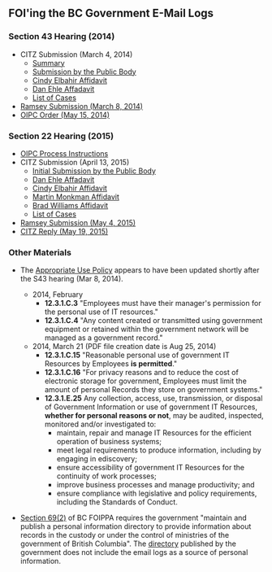 ## FOI'ing the BC Government E-Mail Logs


### Section 43 Hearing (2014)

* CITZ Submission (March 4, 2014)
   - [Summary](http://s3.cleverelephant.ca/oipc/2014_s43_hearing/citz_submission/Summary.docx)
   - [Submission by the Public Body](http://s3.cleverelephant.ca/oipc/2014_s43_hearing/citz_submission/Initials%20Final.pdf)
   - [Cindy Elbahir Affidavit](http://s3.cleverelephant.ca/oipc/2014_s43_hearing/citz_submission/Elbahir%20Aff%20sworn%20Feb%2028-14.pdf)
   - [Dan Ehle Affadavit](http://s3.cleverelephant.ca/oipc/2014_s43_hearing/citz_submission/Ehle%20Aff%20sworn%20Feb%2028-14.pdf)
   - [List of Cases](http://s3.cleverelephant.ca/oipc/2014_s43_hearing/citz_submission/List%20of%20cases.docx)
* [Ramsey Submission (March 8, 2014)](http://s3.cleverelephant.ca/oipc/2014_s43_hearing/F13-54010%20Ramsey%20Response.pdf)
* [OIPC Order (May 15, 2014)](http://s3.cleverelephant.ca/oipc/2014_s43_hearing/OrderF14-13.pdf)


### Section 22 Hearing (2015)

* [OIPC Process Instructions](http://s3.cleverelephant.ca/oipc/2015_s22_hearing/Instructions%20for%20Written%20Inquiries%20%2815-Jan-15.pdf)
* CITZ Submission (April 13, 2015)
   - [Initial Submission by the Public Body](http://s3.cleverelephant.ca/oipc/2015_s22_hearing/citz_submission/PB%20Initial%20submissions%20Apr%2013-15.pdf)
   - [Dan Ehle Affadavit](http://s3.cleverelephant.ca/oipc/2015_s22_hearing/citz_submission/AFF%20Ehle%20sworn%20Apr%2010-15%20severed.pdf)
   - [Cindy Elbahir Affidavit](http://s3.cleverelephant.ca/oipc/2015_s22_hearing/citz_submission/AFF%20Elbahir%20Sworn%20Apr%2010-15.pdf)
   - [Martin Monkman Affidavit](http://s3.cleverelephant.ca/oipc/2015_s22_hearing/citz_submission/Aff%20Monkman%20severed.pdf)
   - [Brad Williams Affidavit](http://s3.cleverelephant.ca/oipc/2015_s22_hearing/citz_submission/AFF%20Williams%20sworn%20Apr%2010-15.pdf)
   - [List of Cases](http://s3.cleverelephant.ca/oipc/2015_s22_hearing/citz_submission/List%20of%20Orders-Case%20law%20FINAL.docx)
* [Ramsey Submission (May 4, 2015)](http://s3.cleverelephant.ca/oipc/2015_s22_hearing/F14-58135-ramsey-response.pdf)
* [CITZ Reply (May 19, 2015)](http://s3.cleverelephant.ca/oipc/2015_s22_hearing/citz_submission/Reply%20Submissions%20May%2019%202015.pdf)

### Other Materials

* The [Appropriate Use Policy](http://www.cio.gov.bc.ca/local/cio/appropriate_use/policy.pdf) appears to have been updated shortly after the S43 hearing (Mar 8, 2014).

  - 2014, February
     - **12.3.1.C.3** "Employees must have their manager's permission for the personal use of IT resources." 
     - **12.3.1.C.4** "Any content created or transmitted using government equipment or retained within the government network will be managed as a government record."
  - 2014, March 21 (PDF file creation date is Aug 25, 2014)
     - **12.3.1.C.15** "Reasonable personal use of government IT Resources by Employees **is permitted**."
     - **12.3.1.C.16** "For privacy reasons and to reduce the cost of electronic storage for government, Employees must limit the amount of personal Records they store on government systems."
     - **12.3.1.E.25**  Any collection, access, use, transmission, or disposal of Government Information or use of government IT Resources, **whether for personal reasons or not**, may be audited, inspected, monitored and/or investigated to:
         - maintain, repair and manage IT Resources for the efficient operation of business systems;
         - meet legal requirements to produce information, including by engaging in ediscovery;
         - ensure accessibility of government IT Resources for the continuity of work processes;
         - improve business processes and manage productivity; and
         - ensure compliance with legislative and policy requirements, including the Standards of Conduct.

* [Section 69(2)](http://www.bclaws.ca/civix/document/LOC/complete/statreg/--%20F%20--/Freedom%20of%20Information%20and%20Protection%20of%20Privacy%20Act%20%5BRSBC%201996%5D%20c.%20165/00_Act/96165_06.xml) of BC FOIPPA requires the government "maintain and publish a personal information directory to provide information about records in the custody or under the control of ministries of the government of British Columbia". The [directory](http://catalogue.data.gov.bc.ca/dataset/bc-personal-information-directory-pid) published by the government does not include the email logs as a source of personal information.
